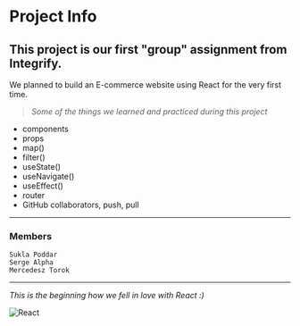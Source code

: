 # Project Info

## **This project is our first "group" assignment from Integrify.**

We planned to build an E-commerce website using React for the very first time.

> _Some of the things we learned and practiced during this project_

- components
- props
- map()
- filter()
- useState()
- useNavigate()
- useEffect()
- router
- GitHub collaborators, push, pull

---

### Members

    Sukla Poddar
    Serge Alpha
    Mercedesz Torok

---

_This is the beginning how we fell in love with React :)_

![React]("https://i.postimg.cc/Bn82nSqL/Screenshot-56.png")
